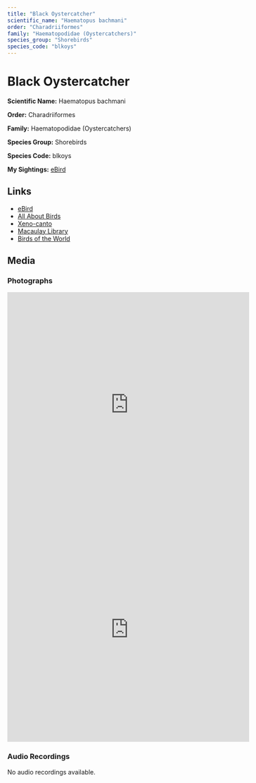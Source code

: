 ```yaml
---
title: "Black Oystercatcher"
scientific_name: "Haematopus bachmani"
order: "Charadriiformes"
family: "Haematopodidae (Oystercatchers)"
species_group: "Shorebirds"
species_code: "blkoys"
---
```


# Black Oystercatcher

**Scientific Name:** Haematopus bachmani

**Order:** Charadriiformes

**Family:** Haematopodidae (Oystercatchers)

**Species Group:** Shorebirds

**Species Code:** blkoys

**My Sightings:** [eBird](https://ebird.org/lifelist?r=world&time=life&spp=blkoys)

## Links
* [eBird](https://ebird.org/species/blkoys) 
* [All About Birds](https://www.allaboutbirds.org/guide/blkoys) 
* [Xeno-canto](https://www.xeno-canto.org/species/blkoys) 
* [Macaulay Library](https://search.macaulaylibrary.org/catalog?taxonCode=blkoys&sort=rating_rank_desc)
* [Birds of the World](https://birdsoftheworld.org/bow/species/blkoys)

## Media
### Photographs
<iframe src="https://macaulaylibrary.org/asset/619242520/embed" width="550" height="510" frameborder="0" allowfullscreen></iframe>
<iframe src="https://macaulaylibrary.org/asset/619242521/embed" width="550" height="510" frameborder="0" allowfullscreen></iframe>

### Audio Recordings
No audio recordings available.
